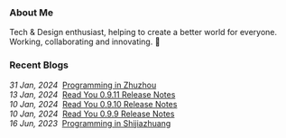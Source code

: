 ### About Me

Tech & Design enthusiast, helping to create a better world for everyone. Working, collaborating and innovating. 🤔

### Recent Blogs

<!-- blog starts -->
<i>31 Jan, 2024</i>&nbsp;&nbsp;<a href='https://ash7.io/blog/programming-in-zhuzhou/' target='_blank'>Programming in Zhuzhou</a><br/>
<i>13 Jan, 2024</i>&nbsp;&nbsp;<a href='https://ash7.io/blog/read-you-0.9.11-release-notes/' target='_blank'>Read You 0.9.11 Release Notes</a><br/>
<i>10 Jan, 2024</i>&nbsp;&nbsp;<a href='https://ash7.io/blog/read-you-0.9.10-release-notes/' target='_blank'>Read You 0.9.10 Release Notes</a><br/>
<i>10 Jan, 2024</i>&nbsp;&nbsp;<a href='https://ash7.io/blog/read-you-0.9.9-release-notes/' target='_blank'>Read You 0.9.9 Release Notes</a><br/>
<i>16 Jun, 2023</i>&nbsp;&nbsp;<a href='https://ash7.io/blog/programming-in-shijiazhuang/' target='_blank'>Programming in Shijiazhuang</a><br/>
<!-- blog ends -->
